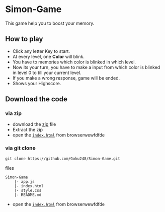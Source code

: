# Simon-Game
This game help you to boost your memory.

## How to play

* Click any letter Key to start.
* At every level, one <b>Color</b> will blink.
* You have to memories which color is blinked in which level.
* Now its your turn, you have to make a input from which color is blinked in level 0 to till your current level.
* If you make a wrong response, game will be ended.
* Shows your Highscore.


## Download the code
### via zip
* download the [zip](https://github.com/Goku248/Simon-Game/archive/refs/heads/main.zip) file
* Extract the zip
* open the [`index.html`](./index.html) from browserwewfdfde

### via git clone
```
git clone https://github.com/Goku248/Simon-Game.git

```

files
```
Simon-Game
    |- app.js
    |- index.html
    |- style.css
    |- README.md
```
* open the [`index.html`](./index.html) from browserwewfdfde


